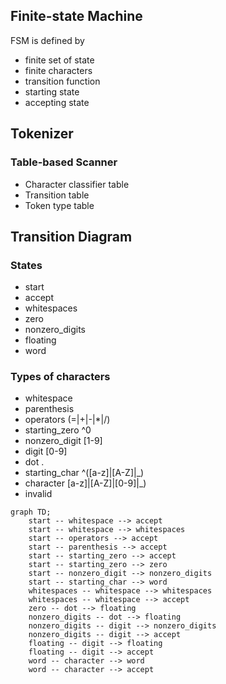
## Finite-state Machine
FSM is defined by
- finite set of state
- finite characters
- transition function
- starting state
- accepting state


## Tokenizer

### Table-based Scanner
- Character classifier table
- Transition table
- Token type table


## Transition Diagram

### States
- start
- accept
- whitespaces
- zero
- nonzero_digits
- floating
- word

### Types of characters
- whitespace
- parenthesis
- operators (=|+|-|\*|/)
- starting_zero ^0
- nonzero_digit [1-9]
- digit [0-9]
- dot .
- starting_char ^([a-z]|[A-Z]|\_)
- character [a-z]|[A-Z]|[0-9]|\_)
- invalid


```mermaid
graph TD;
    start -- whitespace --> accept
    start -- whitespace --> whitespaces
    start -- operators --> accept
    start -- parenthesis --> accept
    start -- starting_zero --> accept
    start -- starting_zero --> zero
    start -- nonzero_digit --> nonzero_digits
    start -- starting_char --> word
    whitespaces -- whitespace --> whitespaces
    whitespaces -- whitespace --> accept
    zero -- dot --> floating
    nonzero_digits -- dot --> floating
    nonzero_digits -- digit --> nonzero_digits
    nonzero_digits -- digit --> accept
    floating -- digit --> floating
    floating -- digit --> accept
    word -- character --> word
    word -- character --> accept

```
